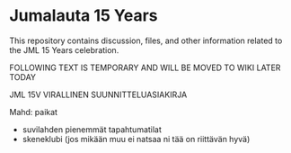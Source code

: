 # Jumalauta 15 Years

This repository contains discussion, files, and other information related to the JML 15 Years celebration.

FOLLOWING TEXT IS TEMPORARY AND WILL BE MOVED TO WIKI LATER TODAY

JML 15V VIRALLINEN SUUNNITTELUASIAKIRJA
 
Mahd: paikat
 
- suvilahden pienemmät tapahtumatilat
- skeneklubi (jos mikään muu ei natsaa ni tää on riittävän hyvä)
